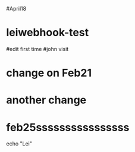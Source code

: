 #April18
# leiwebhook-test
#edit first time
#john visit
# change on Feb21
# another change 
# feb25ssssssssssssssss
echo "Lei"

